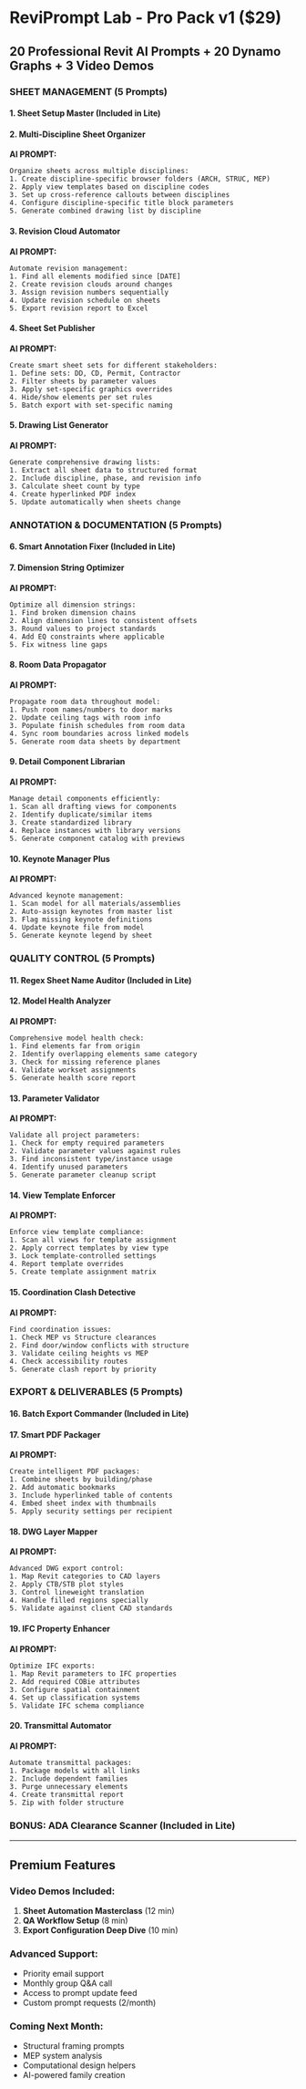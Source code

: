 # ReviPrompt Lab - Pro Pack v1 ($29)

## 20 Professional Revit AI Prompts + 20 Dynamo Graphs + 3 Video Demos

### SHEET MANAGEMENT (5 Prompts)

#### 1. Sheet Setup Master (Included in Lite)
#### 2. Multi-Discipline Sheet Organizer
**AI PROMPT:**
```
Organize sheets across multiple disciplines:
1. Create discipline-specific browser folders (ARCH, STRUC, MEP)
2. Apply view templates based on discipline codes
3. Set up cross-reference callouts between disciplines
4. Configure discipline-specific title block parameters
5. Generate combined drawing list by discipline
```

#### 3. Revision Cloud Automator
**AI PROMPT:**
```
Automate revision management:
1. Find all elements modified since [DATE]
2. Create revision clouds around changes
3. Assign revision numbers sequentially
4. Update revision schedule on sheets
5. Export revision report to Excel
```

#### 4. Sheet Set Publisher
**AI PROMPT:**
```
Create smart sheet sets for different stakeholders:
1. Define sets: DD, CD, Permit, Contractor
2. Filter sheets by parameter values
3. Apply set-specific graphics overrides
4. Hide/show elements per set rules
5. Batch export with set-specific naming
```

#### 5. Drawing List Generator
**AI PROMPT:**
```
Generate comprehensive drawing lists:
1. Extract all sheet data to structured format
2. Include discipline, phase, and revision info
3. Calculate sheet count by type
4. Create hyperlinked PDF index
5. Update automatically when sheets change
```

### ANNOTATION & DOCUMENTATION (5 Prompts)

#### 6. Smart Annotation Fixer (Included in Lite)
#### 7. Dimension String Optimizer
**AI PROMPT:**
```
Optimize all dimension strings:
1. Find broken dimension chains
2. Align dimension lines to consistent offsets
3. Round values to project standards
4. Add EQ constraints where applicable
5. Fix witness line gaps
```

#### 8. Room Data Propagator
**AI PROMPT:**
```
Propagate room data throughout model:
1. Push room names/numbers to door marks
2. Update ceiling tags with room info
3. Populate finish schedules from room data
4. Sync room boundaries across linked models
5. Generate room data sheets by department
```

#### 9. Detail Component Librarian
**AI PROMPT:**
```
Manage detail components efficiently:
1. Scan all drafting views for components
2. Identify duplicate/similar items
3. Create standardized library
4. Replace instances with library versions
5. Generate component catalog with previews
```

#### 10. Keynote Manager Plus
**AI PROMPT:**
```
Advanced keynote management:
1. Scan model for all materials/assemblies
2. Auto-assign keynotes from master list
3. Flag missing keynote definitions
4. Update keynote file from model
5. Generate keynote legend by sheet
```

### QUALITY CONTROL (5 Prompts)

#### 11. Regex Sheet Name Auditor (Included in Lite)
#### 12. Model Health Analyzer
**AI PROMPT:**
```
Comprehensive model health check:
1. Find elements far from origin
2. Identify overlapping elements same category
3. Check for missing reference planes
4. Validate workset assignments
5. Generate health score report
```

#### 13. Parameter Validator
**AI PROMPT:**
```
Validate all project parameters:
1. Check for empty required parameters
2. Validate parameter values against rules
3. Find inconsistent type/instance usage
4. Identify unused parameters
5. Generate parameter cleanup script
```

#### 14. View Template Enforcer
**AI PROMPT:**
```
Enforce view template compliance:
1. Scan all views for template assignment
2. Apply correct templates by view type
3. Lock template-controlled settings
4. Report template overrides
5. Create template assignment matrix
```

#### 15. Coordination Clash Detective
**AI PROMPT:**
```
Find coordination issues:
1. Check MEP vs Structure clearances
2. Find door/window conflicts with structure
3. Validate ceiling heights vs MEP
4. Check accessibility routes
5. Generate clash report by priority
```

### EXPORT & DELIVERABLES (5 Prompts)

#### 16. Batch Export Commander (Included in Lite)
#### 17. Smart PDF Packager
**AI PROMPT:**
```
Create intelligent PDF packages:
1. Combine sheets by building/phase
2. Add automatic bookmarks
3. Include hyperlinked table of contents
4. Embed sheet index with thumbnails
5. Apply security settings per recipient
```

#### 18. DWG Layer Mapper
**AI PROMPT:**
```
Advanced DWG export control:
1. Map Revit categories to CAD layers
2. Apply CTB/STB plot styles
3. Control lineweight translation
4. Handle filled regions specially
5. Validate against client CAD standards
```

#### 19. IFC Property Enhancer
**AI PROMPT:**
```
Optimize IFC exports:
1. Map Revit parameters to IFC properties
2. Add required COBie attributes
3. Configure spatial containment
4. Set up classification systems
5. Validate IFC schema compliance
```

#### 20. Transmittal Automator
**AI PROMPT:**
```
Automate transmittal packages:
1. Package models with all links
2. Include dependent families
3. Purge unnecessary elements
4. Create transmittal report
5. Zip with folder structure
```

### BONUS: ADA Clearance Scanner (Included in Lite)

---

## Premium Features

### Video Demos Included:
1. **Sheet Automation Masterclass** (12 min)
2. **QA Workflow Setup** (8 min)  
3. **Export Configuration Deep Dive** (10 min)

### Advanced Support:
- Priority email support
- Monthly group Q&A call
- Access to prompt update feed
- Custom prompt requests (2/month)

### Coming Next Month:
- Structural framing prompts
- MEP system analysis
- Computational design helpers
- AI-powered family creation
